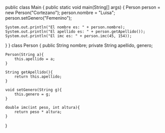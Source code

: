 public class Main {
  public static void main(String[] args) {
  	Person person = new Person("Cortezano");
  	person.nombre = "Luisa";
  	person.setGenero("Femenino");
    
    System.out.println("El nombre es: " + person.nombre);
    System.out.println("El apellido es: " + person.getApellido());
    System.out.println("El imc es: " + person.imc(45, 154));
  }
}
class Person {
	public String nombre;
    private String apellido, genero;
    
    Person(String a){
        this.apellido = a;
    }
        
    String getApellido(){
        return this.apellido;
    }
            
    void setGenero(String g){
        this.genero = g;
    }
        
    double imc(int peso, int altura){
        return peso * altura;
    }
}